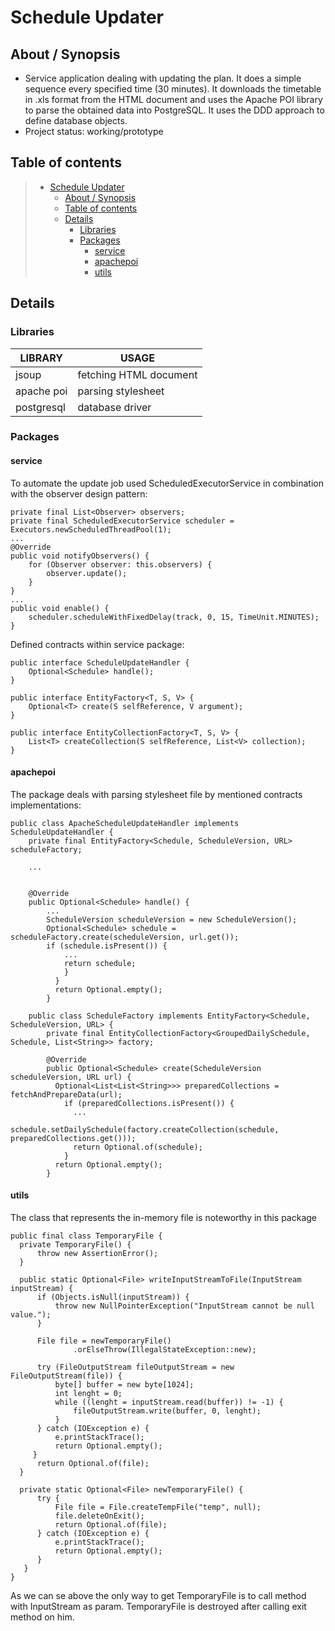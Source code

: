 # Schedule Updater

## About / Synopsis

* Service application dealing with updating the plan. It does a simple sequence every specified time (30 minutes). It downloads the timetable in .xls format from the HTML document and uses the Apache POI library to parse the obtained data into PostgreSQL. It uses the DDD approach to define database objects.
* Project status: working/prototype

## Table of contents

> * [Schedule Updater](#schedule-updater)
>   * [About / Synopsis](#about--synopsis)
>   * [Table of contents](#table-of-contents)
>   * [Details](#details)
>     * [Libraries](#libraries)
>     * [Packages](#packages)
>       * [service](#service)
>       * [apachepoi](#apachepoi)
>       * [utils](#utils)

## Details

### Libraries

| LIBRARY | USAGE | 
| ------- | ----- | 
| jsoup | fetching HTML document |
| apache poi | parsing stylesheet |
| postgresql | database driver |

### Packages

#### service

  To automate the update job used ScheduledExecutorService in combination with the observer design pattern:

    private final List<Observer> observers;
    private final ScheduledExecutorService scheduler = Executors.newScheduledThreadPool(1);
    ...
    @Override
    public void notifyObservers() {
        for (Observer observer: this.observers) {
            observer.update();
        }
    }
    ...
    public void enable() {
        scheduler.scheduleWithFixedDelay(track, 0, 15, TimeUnit.MINUTES);
    }
    

Defined contracts within service package:

    public interface ScheduleUpdateHandler {
        Optional<Schedule> handle();
    }
    
    public interface EntityFactory<T, S, V> {
        Optional<T> create(S selfReference, V argument);
    }
    
    public interface EntityCollectionFactory<T, S, V> {
        List<T> createCollection(S selfReference, List<V> collection);
    }


#### apachepoi

  The package deals with parsing stylesheet file by mentioned contracts implementations:
 
    public class ApacheScheduleUpdateHandler implements ScheduleUpdateHandler {
        private final EntityFactory<Schedule, ScheduleVersion, URL> scheduleFactory;

        ...
        
        
        @Override
        public Optional<Schedule> handle() {
            ...
            ScheduleVersion scheduleVersion = new ScheduleVersion();
            Optional<Schedule> schedule = scheduleFactory.create(scheduleVersion, url.get());
            if (schedule.isPresent()) {
                ...
                return schedule;
                }
              }
              return Optional.empty();
            }
            
        public class ScheduleFactory implements EntityFactory<Schedule, ScheduleVersion, URL> {
            private final EntityCollectionFactory<GroupedDailySchedule, Schedule, List<String>> factory;

            @Override
            public Optional<Schedule> create(ScheduleVersion scheduleVersion, URL url) {
              Optional<List<List<String>>> preparedCollections = fetchAndPrepareData(url);
                if (preparedCollections.isPresent()) {
                  ...
                  schedule.setDailySchedule(factory.createCollection(schedule, preparedCollections.get()));
                  return Optional.of(schedule);
                }
              return Optional.empty();
            }     
  
 
 #### utils

  The class that represents the in-memory file is noteworthy in this package
  
    public final class TemporaryFile {
      private TemporaryFile() {
          throw new AssertionError();
      }

      public static Optional<File> writeInputStreamToFile(InputStream inputStream) {
          if (Objects.isNull(inputStream)) {
              throw new NullPointerException("InputStream cannot be null value.");
          }

          File file = newTemporaryFile()
                  .orElseThrow(IllegalStateException::new);

          try (FileOutputStream fileOutputStream = new FileOutputStream(file)) {
              byte[] buffer = new byte[1024];
              int lenght = 0;
              while ((lenght = inputStream.read(buffer)) != -1) {
                  fileOutputStream.write(buffer, 0, lenght);
              }
          } catch (IOException e) {
              e.printStackTrace();
              return Optional.empty();
         }
          return Optional.of(file);
      }

      private static Optional<File> newTemporaryFile() {
          try {
              File file = File.createTempFile("temp", null);
              file.deleteOnExit();
              return Optional.of(file);
          } catch (IOException e) {
              e.printStackTrace();
              return Optional.empty();
          }
       }
    }
    
 As we can se above the only way to get TemporaryFile is to call method with InputStream as param.
 TemporaryFile is destroyed after calling exit method on him.
